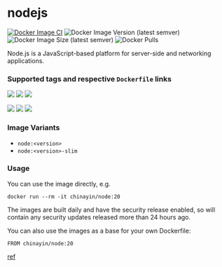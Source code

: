 # nodejs

[![Docker Image CI](https://github.com/chinayin-docker/node/actions/workflows/ci.yml/badge.svg?event=schedule)](https://github.com/chinayin-docker/node/actions/workflows/ci.yml)
![Docker Image Version (latest semver)](https://img.shields.io/docker/v/chinayin/node?sort=semver)
![Docker Image Size (latest semver)](https://img.shields.io/docker/image-size/chinayin/node?sort=semver)
![Docker Pulls](https://img.shields.io/docker/pulls/chinayin/node)

Node.js is a JavaScript-based platform for server-side and networking applications.

### Supported tags and respective `Dockerfile` links

![](https://img.shields.io/docker/v/chinayin/node/14)
![](https://img.shields.io/docker/v/chinayin/node/16)
![](https://img.shields.io/docker/v/chinayin/node/18)

![](https://img.shields.io/docker/v/chinayin/node/14-slim)
![](https://img.shields.io/docker/v/chinayin/node/16-slim)
![](https://img.shields.io/docker/v/chinayin/node/18-slim)

### Image Variants

- `node:<version>`
- `node:<version>-slim`

### Usage

You can use the image directly, e.g.

```
docker run --rm -it chinayin/node:20
```

The images are built daily and have the security release enabled, so will contain any security updates released more
than 24 hours ago.

You can also use the images as a base for your own Dockerfile:

```
FROM chinayin/node:20
```

[ref](https://github.com/nodejs/docker-node)
